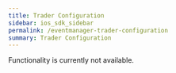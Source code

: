 ```yaml
---
title: Trader Configuration
sidebar: ios_sdk_sidebar
permalink: /eventmanager-trader-configuration
summary: Trader Configuration
---
```


Functionality is currently not available.